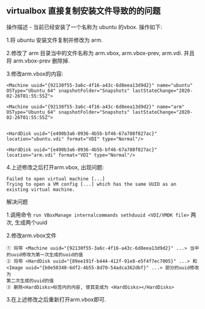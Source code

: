 ## virtualbox 直接复制安装文件导致的的问题

操作描述 - 当前已经安装了一个名称为 ubuntu 的vbox. 操作如下:

1.将 ubuntu 安装文件复制并修改为 arm. 

2.修改了 arm 目录当中的文件名称为 arm.vbox, arm.vbox-prev, arm.vdi. 并且将 arm.vbox-prev 删除掉.

3.修改arm.vbox的内容:
```
<Machine uuid="{92130f55-3a6c-4f16-a43c-6d8eea13d9d2}" name="ubuntu" OSType="Ubuntu_64" snapshotFolder="Snapshots" lastStateChange="2020-02-26T01:55:55Z">
 
<Machine uuid="{92130f55-3a6c-4f16-a43c-6d8eea13d9d2}" name="arm" OSType="Ubuntu_64" snapshotFolder="Snapshots" lastStateChange="2020-02-26T01:55:55Z">
  

<HardDisk uuid="{e490b3a6-0936-4b5b-bf46-67a788f827ac}" location="ubuntu.vdi" format="VDI" type="Normal"/>

<HardDisk uuid="{e490b3a6-0936-4b5b-bf46-67a788f827ac}" location="arm.vdi" format="VDI" type="Normal"/>
```

4.上述修改之后打开arm.vbox, 出现问题:

```
Failed to open virtual machine [...]
Trying to open a VM config [...] which has the same UUID as an existing virtual machine.
```


解决问题 

1.调用命令 `run VBoxManage internalcommands sethduuid <VDI/VMDK file>` 两次, 生成两个uuid

2.修改arm.vbox文件
```
① 将带 <Machine uuid="{92130f55-3a6c-4f16-a43c-6d8eea13d9d2}" ...> 当中的uuid修改为第一次生成的uuid的值
② 将带 <HardDisk uuid="{89ee191f-b444-412f-91e8-e5f4f7ec7005}" ...> 和 <Image uuid="{b0e50340-6df2-4b55-8d70-54adca362dbf}" ...> 部分的uuid修改为
第二次生成的uuid的值
③ 删除<HardDisks>标签内的内容, 使其变成为 <HardDisks></HardDisks>
```

3.在上述修改之后重新打开arm.vbox即可.


